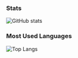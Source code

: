 ### Stats
![GitHub stats](https://github-readme-stats.vercel.app/api?username=Giung951&show_icons=true&theme=onedark)

### Most Used Languages
![Top Langs](https://github-readme-stats.vercel.app/api/top-langs/?username=Giung951&theme=onedark)

<!--
**Giung951/Giung951** is a ✨ _special_ ✨ repository because its `README.md` (this file) appears on your GitHub profile.

Here are some ideas to get you started:

- 🔭 I’m currently working on ...
- 🌱 I’m currently learning ...
- 👯 I’m looking to collaborate on ...
- 🤔 I’m looking for help with ...
- 💬 Ask me about ...
- 📫 How to reach me: ...
- 😄 Pronouns: ...
- ⚡ Fun fact: ...
-->
